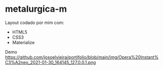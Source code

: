 # metalurgica-m
  Layout codado por mim com:
  
  * HTML5
  * CSS3
  * Materialize 
  
  Demo
  https://github.com/josoelvieira/portifolio/blob/main/img/Opera%20Instant%C3%A2neo_2021-01-30_164145_127.0.0.1.png
